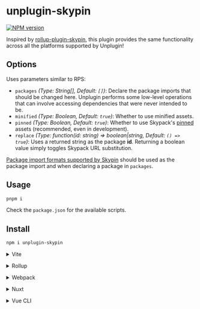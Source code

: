 # unplugin-skypin

[![NPM version](https://img.shields.io/npm/v/unplugin-skypin?color=a1b858&label=)](https://www.npmjs.com/package/unplugin-skypin)

Inspired by [rollup-plugin-skypin](https://github.com/MarshallCB/rollup-plugin-skypin#usage),
this plugin provides the same functionality across all the platforms supported by Unplugin!

## Options

Uses parameters similar to RPS:

- `packages` *(Type: String[], Default: `[]`)*: Declare the package imports that should be changed here. Unplugin performs some low-level operations that can involve accessing dependencies that were never intended to be.
- `minified` *(Type: Boolean, Default: `true`)*: Whether to use minified assets.
- `pinned` *(Type: Boolean, Default: `true`)*: Whether to use Skypack's [pinned](https://docs.skypack.dev/skypack-cdn/api-reference/pinned-urls-optimized#generate-a-pinned-url) assets (recommended, even in development).
- `replace` *(Type: function(id: string) => boolean|string, Default: `() => true`)*: Uses a returned string as the package **id**. Returning a boolean value simply toggles Skypack URL substitution.

[Package import formats supported by Skypin](https://github.com/marshallcb/skypin#skypinmodule_id-options---url) should be used
as the package import and when declaring a package in `packages`.

## Usage

```bash
pnpm i
```

Check the `package.json` for the available scripts.

## Install

```bash
npm i unplugin-skypin
```

<details>
<summary>Vite</summary><br>

```ts
// vite.config.{m}js
import skypin from 'unplugin-skypin/vite'
import { defineConfig } from 'vite'

export default defineConfig({
  plugins: [
    skypin({
      packages: [
        /* imports to change here */
      ],
      /* other options */
    }),
  ],
})
```

<br></details>

<details>
<summary>Rollup</summary><br>

```ts
// rollup.config.{m}js
import skypin from 'unplugin-skypin/rollup'

export default {
  input: 'src/index.js',
  output: {
    dir: 'dist',
    format: 'esm',
  },
  plugins: [
    skypin({
      packages: [
        /* imports to change here */
      ],
      /* other options */
    }),
  ],
}
```

<br></details>


<details>
<summary>Webpack</summary><br>

```ts
// webpack.config.{c}js
module.exports = {
  /* ... */
  plugins: [
    require('unplugin-skypin/webpack')({ /* options */ })
  ]
}
```

<br></details>

<details>
<summary>Nuxt</summary><br>

```ts
// nuxt.config.{m}js
export default {
  buildModules: [
    ['unplugin-skypin/nuxt', { /* options */ }],
  ],
}
```

> This module works for both Nuxt 2 and [Nuxt Vite](https://github.com/nuxt/vite)

<br></details>

<details>
<summary>Vue CLI</summary><br>

```ts
// vue.config.{c}js
module.exports = {
  configureWebpack: {
    plugins: [
      require('unplugin-skypin/webpack')({ /* options */ }),
    ],
  },
}
```

<br></details>
